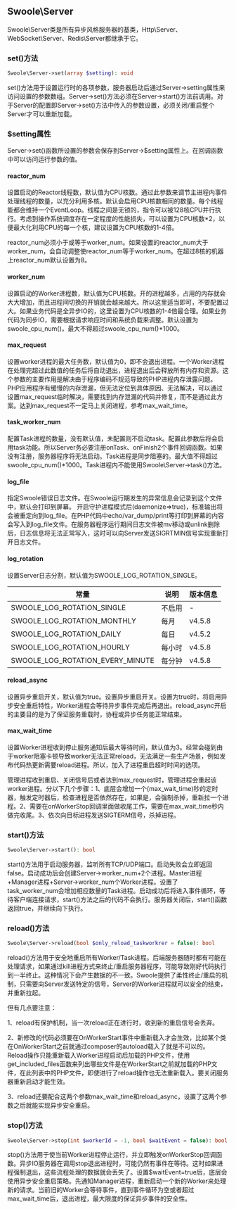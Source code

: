 ## Swoole\Server

Swoole\Server类是所有异步风格服务器的基类，Http\Server、WebSocket\Server、Redis\Server都继承于它。

### set()方法

```php
Swoole\Server->set(array $setting): void
```

set()方法用于设置运行时的各项参数，服务器启动后通过Server->setting属性来访问设置的参数数组。Server->set()方法必须在Server->start()方法前调用。对于Server的配置即Server->set()方法中传入的参数设置，必须关闭/重启整个Server才可以重新加载。

### $setting属性

Server->set()函数所设置的参数会保存到Server->$setting属性上。在回调函数中可以访问运行参数的值。

#### reactor_num

设置启动的Reactor线程数，默认值为CPU核数。通过此参数来调节主进程内事件处理线程的数量，以充分利用多核。默认会启用CPU核数相同的数量。每个线程能都会维持一个EventLoop。线程之间是无锁的，指令可以被128核CPU并行执行。考虑到操作系统调度存在一定程度的性能损失，可以设置为CPU核数*2，以便最大化利用CPU的每一个核，建议设置为CPU核数的1-4倍。

reactor_num必须小于或等于worker_num。如果设置的reactor_num大于worker_num，会自动调整使reactor_num等于worker_num。在超过8核的机器上reactor_num默认设置为8。

#### worker_num

设置启动的Worker进程数，默认值为CPU核数。开的进程越多，占用的内存就会大大增加，而且进程间切换的开销就会越来越大。所以这里适当即可，不要配置过大。如果业务代码是全异步IO的，这里设置为CPU核数的1-4倍最合理。如果业务代码为同步IO，需要根据请求响应时间和系统负载来调整。默认设置为swoole_cpu_num()，最大不得超过swoole_cpu_num()*1000。

#### max_request

设置worker进程的最大任务数，默认值为0，即不会退出进程。一个Worker进程在处理完超过此数值的任务后将自动退出，进程退出后会释放所有内存和资源。这个参数的主要作用是解决由于程序编码不规范导致的PHP进程内存泄露问题。PHP应用程序有缓慢的内存泄漏，但无法定位到具体原因、无法解决，可以通过设置max_request临时解决，需要找到内存泄漏的代码并修复，而不是通过此方案。达到max_request不一定马上关闭进程，参考max_wait_time。

#### task_worker_num

配置Task进程的数量，没有默认值，未配置则不启动task。配置此参数后将会启用task功能。所以Server务必要注册onTask、onFinish2个事件回调函数。如果没有注册，服务器程序将无法启动。Task进程是同步阻塞的。最大值不得超过swoole_cpu_num()*1000。Task进程内不能使用Swoole\Server->task()方法。

#### log_file

指定Swoole错误日志文件。在Swoole运行期发生的异常信息会记录到这个文件中，默认会打印到屏幕。
开启守护进程模式后(daemonize=>true)，标准输出将会被重定向到log_file。在PHP代码中echo/var_dump/print等打印到屏幕的内容会写入到log_file文件。在服务器程序运行期间日志文件被mv移动或unlink删除后，日志信息将无法正常写入，这时可以向Server发送SIGRTMIN信号实现重新打开日志文件。

#### log_rotation

设置Server日志分割，默认值为SWOOLE_LOG_ROTATION_SINGLE。

| 常量                             | 说明   | 版本信息 |
| -------------------------------- | ------ | -------- |
| SWOOLE_LOG_ROTATION_SINGLE       | 不启用 | -        |
| SWOOLE_LOG_ROTATION_MONTHLY      | 每月   | v4.5.8   |
| SWOOLE_LOG_ROTATION_DAILY        | 每日   | v4.5.2   |
| SWOOLE_LOG_ROTATION_HOURLY       | 每小时 | v4.5.8   |
| SWOOLE_LOG_ROTATION_EVERY_MINUTE | 每分钟 | v4.5.8   |

#### reload_async

设置异步重启开关，默认值为true。设置异步重启开关。设置为true时，将启用异步安全重启特性，Worker进程会等待异步事件完成后再退出。reload_async开启的主要目的是为了保证服务重载时，协程或异步任务能正常结束。

#### max_wait_time

设置Worker进程收到停止服务通知后最大等待时间，默认值为3。经常会碰到由于worker阻塞卡顿导致worker无法正常reload，无法满足一些生产场景，例如发布代码热更新需要reload进程。所以，加入了进程重启超时时间的选项。

管理进程收到重启、关闭信号后或者达到max_request时，管理进程会重起该worker进程。分以下几个步骤：1、底层会增加一个(max_wait_time)秒的定时器，触发定时器后，检查进程是否依然存在，如果是，会强制杀掉，重新拉一个进程。2、需要在onWorkerStop回调里面做收尾工作，需要在max_wait_time秒内做完收尾。3、依次向目标进程发送SIGTERM信号，杀掉进程。

### start()方法

```php
Swoole\Server->start(): bool
```

start()方法用于启动服务器，监听所有TCP/UDP端口。启动失败会立即返回false。启动成功后会创建Server->worker_num+2个进程。Master进程+Manager进程+Server->worker_num个Worker进程。设置了task_worker_num会增加相应数量的Task进程。启动成功后将进入事件循环，等待客户端连接请求，start()方法之后的代码不会执行。服务器关闭后，start()函数返回true，并继续向下执行。

### reload()方法

```php
Swoole\Server->reload(bool $only_reload_taskworkrer = false): bool
```

reload()方法用于安全地重启所有Worker/Task进程。后端服务器随时都有可能在处理请求，如果通过kill进程方式来终止/重启服务器程序，可能导致刚好代码执行到一半终止。这种情况下会产生数据的不一致。Swoole提供了柔性终止/重启的机制，只需要向Server发送特定的信号，Server的Worker进程就可以安全的结束，并重新拉起。

但有几点要注意：

1、reload有保护机制，当一次reload正在进行时，收到新的重启信号会丢弃。

2、新修改的代码必须要在OnWorkerStart事件中重新载入才会生效，比如某个类在OnWorkerStart之前就通过composer的autoload载入了就是不可以的。Reload操作只能重新载入Worker进程启动后加载的PHP文件，使用get_included_files函数来列出哪些文件是在WorkerStart之前就加载的PHP文件，在此列表中的PHP文件，即使进行了reload操作也无法重新载入。要关闭服务器重新启动才能生效。

3、reload还要配合这两个参数max_wait_time和reload_async，设置了这两个参数之后就能实现异步安全重启。

### stop()方法

```php
Swoole\Server->stop(int $workerId = -1, bool $waitEvent = false): bool
```

stop()方法用于使当前Worker进程停止运行，并立即触发onWorkerStop回调函数。异步IO服务器在调用stop退出进程时，可能仍然有事件在等待。这时如果进程强制退出，这些流程处理的数据就会丢失了。设置$waitEvent=true后，底层会使用异步安全重启策略。先通知Manager进程，重新启动一个新的Worker来处理新的请求。当前旧的Worker会等待事件，直到事件循环为空或者超过max_wait_time后，退出进程，最大限度的保证异步事件的安全性。